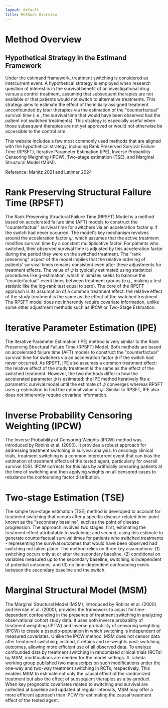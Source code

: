 ```yaml
---
layout: default
title: Methods Overview
---
```


# Method Overview
## Hypothetical Strategy in the Estimand Framework
Under the estimand framework, treatment switching is considered as intercurrent event. A hypothetical strategy is employed when research question of interest is in the survival benefit of an investigational drug versus a control treatment, assuming that subsequent therapies are not available or that patients would not switch to alternative treatments. This strategy aims to estimate the effect of the initially assigned treatment unconfounded by later therapies via the estimation of the "counterfactual" survival time (i.e., the survival time that would have been observed had the patient not switched treatments). This strategy is especially useful when those subsequent therapies are not yet approved or would not otherwise be accessible to the control arm.

This website includes a few most commonly used methods that are aligned with the hypothetical strategy, including Rank Preserved Survival Failure Time (RPSFT), Iterative Parameter Estimation (IPE), Inverse Probability Censoring Weighting (IPCW), Two-stage estimation (TSE), and Marginal Structural Model (MSM). 

Reference: Manitz 2021 and Latimer 2024

# Rank Preserving Structural Failure Time (RPSFT)
The Rank Preserving Structural Failure Time (RPSFT) Model is a method based on accelerated failure time (AFT) models to construct the "counterfactual" survival time for switchers via an acceleration factor $\psi$ if the switch had never occurred.
The model's key mechanism revolves around the acceleration factor $\psi$, which assumes that the active treatment modifies survival time by a constant multiplicative factor. For patients who switched, their observed survival time is adjusted by this acceleration factor during the period they were on the switched treatment. The "rank preserving" aspect of the model implies that the relative ordering of patients' survival times remains consistent even after these adjustments for treatment effects. The value of $\psi$ is typically estimated using statistical procedures like g-estimation, which minimizes seeks to balance the "counterfactual" event times between treatment groups (e.g., making a test statistic like the log-rank test equal to zero). 
The core of the RPSFT approach is its assumption of a common treatment effect: the relative effect of the study treatment is the same as the effect of the switched treatment. The RPSFT model does not inherently require covariate information, unlike some other adjustment methods such as IPCW or Two-Stage Estimation.

# Iterative Parameter Estimation (IPE)
The Iterative Parameter Estimation (IPE) method is very similar to the Rank Preserving Structural Failure Time (RPSFT) Model. Both methods are based on accelerated failure time (AFT) models to construct the "counterfactual" survival time for switchers via an acceleration factor $\psi$ if the switch had never occurred. As RPSFT, IPE also assumes a common treatment effect: the relative effect of the study treatment is the same as the effect of the switched treatment. However, the two methods differ in how the accelerated parameter $\psi$ is estimated: the IPE method iteratively fits a parametric survival model until the estimate of $\psi$ converges whereas RPSFT uses g-estimation to find the optimal value of $\psi$. Similar to RPSFT, IPE also does not inherently require covariate information.

# Inverse Probability Censoring Weighting (IPCW)
The Inverse Probability of Censoring Weights (IPCW) method was introduced by Robins et al. (2000).  It provides a robust approach for addressing treatment switching in survival analysis. In oncology clinical trials, treatment switching is a common intercurrent event that can bias the estimation of treatment effects of the tested agent, particularly for overall survival (OS). IPCW corrects for this bias by artificially censoring patients at the time of switching and then applying weights on all censored cases to rebalance the confounding factor distribution.


# Two-stage Estimation (TSE)
The simple two-stage estimation (TSE) method is developed to account for treatment switching that occurs after a specific disease-related time-point - known as the "secondary baseline", such as the point of disease progression. The approach involves two stages: first, estimating the treatment effect attributable to switching; and second, using this estimate to generate counterfactual survival times for patients who switched treatments - representing the survival outcomes that would have been observed had switching not taken place. The method relies on three key assumptions: (1) switching occurs only at or after the secondary baseline. (2) conditional on variables measured up to the secondary baseline, switching is independent of potential outcomes, and (3) no time-dependent confounding exists between the secondary baseline and the switch.

# Marginal Structural Model (MSM)
The Marginal Structural Model (MSM), introduced by Robins et al. (2000) and Hernán et al. (2000), provides the framework to adjust for time-dependent confounding in the presence of treatment switching in analyzing observational cohort study data. It uses both inverse probability of treatment weighting (IPTW) and inverse probability of censoring weighting (IPCW) to create a pseudo-population in which switching is independent of measured covariates. Unlike the IPCW method, MSM does not censor data after treatment switching; instead, it retains and re-weights post-switching outcomes, allowing more efficient use of all observed data. 
To analyze confounded data by treatment switching in randomized clinical trials (RCTs) by MSM, modifications are needed for the model settings.  A Takeda working group published two manuscripts on such modifications under the one-way and two-way treatment switching in RCTs, respectively. This enables MSM to estimate not only the causal effect of the randomized treatment but also the effect of subsequent therapies as a by-product. When key prognostic covariates related to switching and survival are collected at baseline and updated at regular intervals, MSM may offer a more efficient approach than IPCW for estimating the causal treatment effect of the tested agent.

